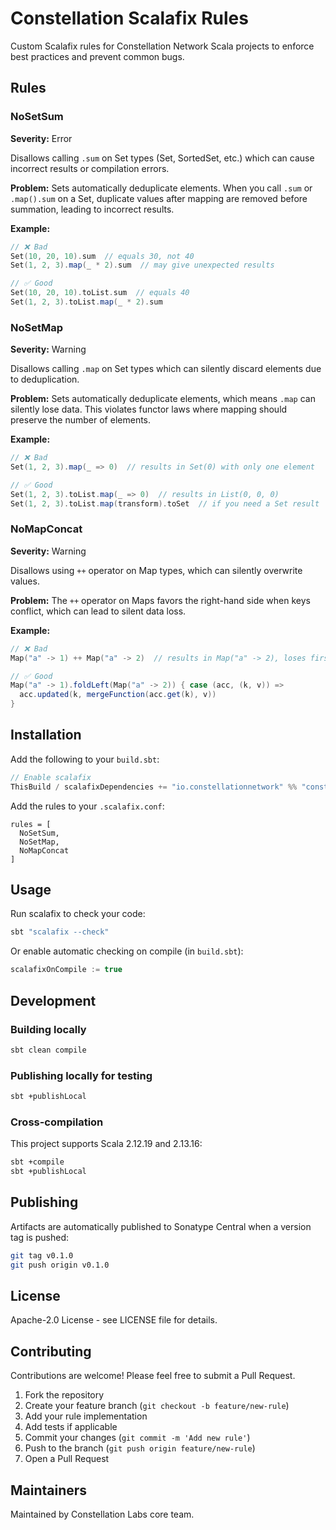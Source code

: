 # Constellation Scalafix Rules

Custom Scalafix rules for Constellation Network Scala projects to enforce best practices and prevent common bugs.

## Rules

### NoSetSum

**Severity:** Error

Disallows calling `.sum` on Set types (Set, SortedSet, etc.) which can cause incorrect results or compilation errors.

**Problem:** Sets automatically deduplicate elements. When you call `.sum` or `.map().sum` on a Set, duplicate values after mapping are removed before summation, leading to incorrect results.

**Example:**
```scala
// ❌ Bad
Set(10, 20, 10).sum  // equals 30, not 40
Set(1, 2, 3).map(_ * 2).sum  // may give unexpected results

// ✅ Good
Set(10, 20, 10).toList.sum  // equals 40
Set(1, 2, 3).toList.map(_ * 2).sum
```

### NoSetMap

**Severity:** Warning

Disallows calling `.map` on Set types which can silently discard elements due to deduplication.

**Problem:** Sets automatically deduplicate elements, which means `.map` can silently lose data. This violates functor laws where mapping should preserve the number of elements.

**Example:**
```scala
// ❌ Bad
Set(1, 2, 3).map(_ => 0)  // results in Set(0) with only one element

// ✅ Good
Set(1, 2, 3).toList.map(_ => 0)  // results in List(0, 0, 0)
Set(1, 2, 3).toList.map(transform).toSet  // if you need a Set result
```

### NoMapConcat

**Severity:** Warning

Disallows using `++` operator on Map types, which can silently overwrite values.

**Problem:** The `++` operator on Maps favors the right-hand side when keys conflict, which can lead to silent data loss.

**Example:**
```scala
// ❌ Bad
Map("a" -> 1) ++ Map("a" -> 2)  // results in Map("a" -> 2), loses first value

// ✅ Good
Map("a" -> 1).foldLeft(Map("a" -> 2)) { case (acc, (k, v)) =>
  acc.updated(k, mergeFunction(acc.get(k), v))
}
```

## Installation

Add the following to your `build.sbt`:

```scala
// Enable scalafix
ThisBuild / scalafixDependencies += "io.constellationnetwork" %% "constellation-scalafix-rules" % "0.1.0"
```

Add the rules to your `.scalafix.conf`:

```hocon
rules = [
  NoSetSum,
  NoSetMap,
  NoMapConcat
]
```

## Usage

Run scalafix to check your code:

```bash
sbt "scalafix --check"
```

Or enable automatic checking on compile (in `build.sbt`):

```scala
scalafixOnCompile := true
```

## Development

### Building locally

```bash
sbt clean compile
```

### Publishing locally for testing

```bash
sbt +publishLocal
```

### Cross-compilation

This project supports Scala 2.12.19 and 2.13.16:

```bash
sbt +compile
sbt +publishLocal
```

## Publishing

Artifacts are automatically published to Sonatype Central when a version tag is pushed:

```bash
git tag v0.1.0
git push origin v0.1.0
```

## License

Apache-2.0 License - see LICENSE file for details.

## Contributing

Contributions are welcome! Please feel free to submit a Pull Request.

1. Fork the repository
2. Create your feature branch (`git checkout -b feature/new-rule`)
3. Add your rule implementation
4. Add tests if applicable
5. Commit your changes (`git commit -m 'Add new rule'`)
6. Push to the branch (`git push origin feature/new-rule`)
7. Open a Pull Request

## Maintainers

Maintained by Constellation Labs core team.
